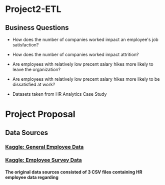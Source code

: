 # Project2-ETL

## Business Questions

- How does the number of companies worked impact an employee's job satisfaction?

- How does the number of companies worked impact attrition?

- Are employees with relatively low precent salary hikes more likely to leave the organization?

- Are employees with relatively low precent salary hikes more likely to be dissatisfied at work?


- Datasets taken from HR Analytics Case Study 

	
# Project Proposal

## Data Sources
### [Kaggle: General Employee Data](https://www.kaggle.com/datasets/vjchoudhary7/hr-analytics-case-study?select=general_data.csv)
### [Kaggle: Employee Survey Data](https://www.kaggle.com/datasets/vjchoudhary7/hr-analytics-case-study?select=employee_survey_data.csv)

#### The original data sources consisted of 3 CSV files containing HR employee data regarding 
